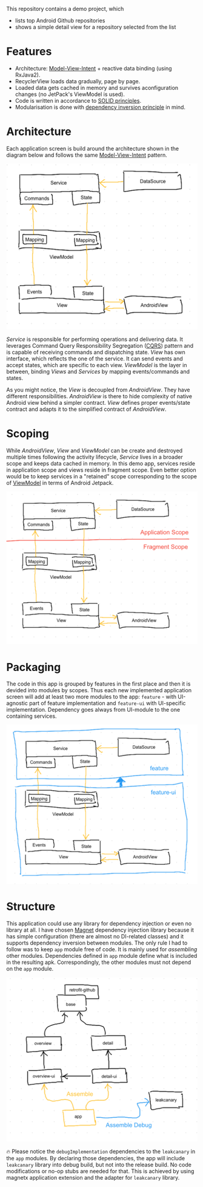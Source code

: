 This repository contains a demo project, which
* lists top Android Github repositories
* shows a simple detail view for a repository selected from the list

# Features
* Architecture: [Model-View-Intent][1] + reactive data binding (using RxJava2).
* RecyclerView loads data gradually, page by page.
* Loaded data gets cached in memory and survives aconfiguration changes (no JetPack's ViewModel is used).
* Code is written in accordance to [SOLID principles][2].
* Modularisation is done with [dependency inversion principle][3] in mind.

# Architecture

Each application screen is build around the architecture shown in the diagram below and follows the same [Model-View-Intent][1] pattern.

<img src="documentation/diagrams/architecture.png" width="600" />

*Service* is responsible for performing operations and delivering data. It leverages Command Query Responsibility Segregation ([CQRS][4]) pattern and is capable of receiving commands and dispatching state. *View* has own interface, which reflects the one of the service. It can send events and accept states, which are specific to each view. *ViewModel* is the layer in between, binding *Views* and *Services* by mapping events/commands and states.

As you might notice, the *View* is decoupled from *AndroidView*. They have different responsibilities. *AndroidView* is there to hide complexity of native Android view behind a simpler contract. *View* defines proper events/state contract and adapts it to the simplified contract of *AndroidView*.

# Scoping

While *AndroidView*, *View* and *ViewModel* can be create and destroyed multiple times following the activity lifecycle, *Service* lives in a broader scope and keeps data cached in memory. In this demo app, services reside in application scope and views reside in fragment scope. Even better option would be to keep services in a "retained" scope corresponding to the scope of [ViewModel][5] in terms of Android Jetpack.

<img src="documentation/diagrams/scoping.png" width="600" />

# Packaging

The code in this app is grouped by features in the first place and then it is devided into modules by scopes. Thus each new implemented application screen will add at least two more modules to the app: `feature` - with UI-agnostic part of feature implementation and `feature-ui` with UI-specific implementation. Dependency goes always from UI-module to the one containing services.

<img src="documentation/diagrams/packaging.png" width="600" />

# Structure

This application could use any library for dependency injection or even no library at all. I have chosen [Magnet][6] dependency injection library because it has simple configuration (there are almost no DI-related classes) and it supports dependency inversion between modules. The only rule I had to follow was to keep `app` module free of code. It is mainly used for *assembling* other modules. Dependencies defined in `app` module define what is included in the resulting apk. Correspondingly, the other modules must not depend on the `app` module.

<img src="documentation/diagrams/structure.png" width="600" />

🔥 Please notice the `debugImplementation` dependencies to the `leakcanary` in the `app` modules. By declaring those dependencies, the app will include `leakcanary` library into debug build, but not into the release build. No code modifications or no-op stubs are needed for that. This is achieved by using magnetx application extension and the adapter for `leakcanary` library.

[1]: https://cycle.js.org/model-view-intent.html
[2]: https://en.wikipedia.org/wiki/SOLID
[3]: https://en.wikipedia.org/wiki/Dependency_inversion_principle
[4]: https://martinfowler.com/bliki/CQRS.html
[5]: https://developer.android.com/jetpack/arch/viewmodel#lifecycle
[6]: https://github.com/beworker/magnet
